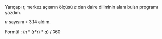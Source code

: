 Yarıçapı r, merkez açısının ölçüsü 𝛼 olan daire diliminin alanı bulan programı yazdım.

𝜋 sayısını = 3.14 aldım.

Formül : (𝜋 * (r*r) * 𝛼) / 360